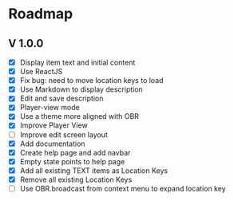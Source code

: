 # Roadmap

## V 1.0.0

- [x] Display item text and initial content
- [x] Use ReactJS
- [x] Fix bug: need to move location keys to load
- [x] Use Markdown to display description
- [x] Edit and save description
- [x] Player-view mode
- [x] Use a theme more aligned with OBR
- [x] Improve Player View
- [ ] Improve edit screen layout
- [x] Add documentation
- [x] Create help page and add navbar
- [x] Empty state points to help page
- [x] Add all existing TEXT items as Location Keys
- [x] Remove all existing Location Keys
- [ ] Use OBR.broadcast from context menu to expand location key
